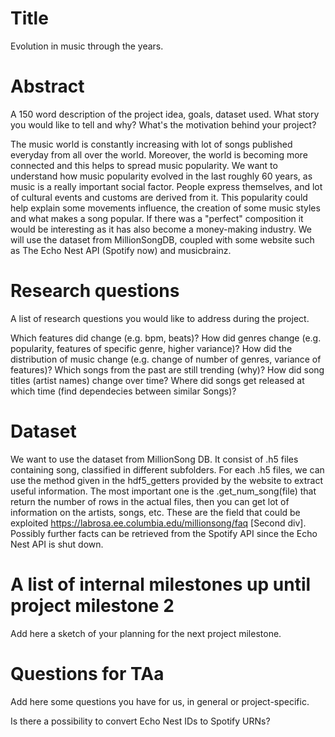# Title
Evolution in music through the years.

# Abstract
A 150 word description of the project idea, goals, dataset used.
What story you would like to tell and why? What's the motivation behind your project?

The music world is constantly increasing with lot of songs published everyday from all over the world. Moreover, the world is becoming more connected and this helps to spread music popularity. We want to understand how music popularity evolved in the last roughly 60 years, as music is a really important social factor. People express themselves, and lot of cultural events and customs are derived from it.
This popularity could help explain some movements influence, the creation of some music styles and what makes a song popular.
If there was a "perfect" composition it would be interesting as it has also become a money-making industry.
We will use the dataset from MillionSongDB, coupled with some website such as The Echo Nest API (Spotify now) and musicbrainz.


# Research questions
A list of research questions you would like to address during the project. 

Which features did change (e.g. bpm, beats)?
How did genres change (e.g. popularity, features of specific genre, higher variance)?
How did the distribution of music change (e.g. change of number of genres, variance of features)?
Which songs from the past are still trending (why)?
How did song titles (artist names) change over time?
Where did songs get released at which time (find dependecies between similar Songs)?

# Dataset
We want to use the dataset from MillionSong DB.
It consist of .h5 files containing song, classified in different subfolders.
For each .h5 files, we can use the method given in the hdf5_getters provided by the website to extract useful information.
The most important one is the .get_num_song(file) that return the number of rows in the actual files, then you can get lot of information on the artists, songs, etc.
These are the field that could be exploited https://labrosa.ee.columbia.edu/millionsong/faq [Second div].
Possibly further facts can be retrieved from the Spotify API since the Echo Nest API is shut down.

# A list of internal milestones up until project milestone 2
Add here a sketch of your planning for the next project milestone.


# Questions for TAa
Add here some questions you have for us, in general or project-specific.

Is there a possibility to convert Echo Nest IDs to Spotify URNs?
